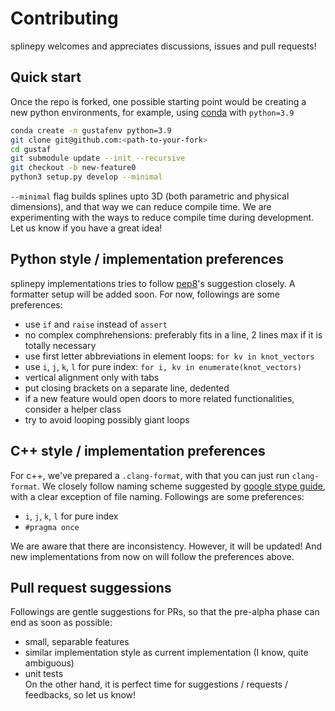 # Contributing
splinepy welcomes and appreciates discussions, issues and pull requests!

## Quick start
Once the repo is forked, one possible starting point would be creating a new python environments, for example, using [conda](https://docs.conda.io/en/latest/miniconda.html) with `python=3.9`
```bash
conda create -n gustafenv python=3.9
git clone git@github.com:<path-to-your-fork>
cd gustaf
git submodule update --init --recursive
git checkout -b new-feature0
python3 setup.py develop --minimal
```
`--minimal` flag builds splines upto 3D (both parametric and physical dimensions), and that way we can reduce compile time. We are experimenting with the ways to reduce compile time during development. Let us know if you have a great idea!

## Python style / implementation preferences
splinepy implementations tries to follow [pep8](pep8.org)'s suggestion closely. A formatter setup will be added soon. For now, followings are some preferences:
- use `if` and `raise` instead of `assert`
- no complex comphrehensions: preferably fits in a line, 2 lines max if it is totally necessary
- use first letter abbreviations in element loops:  `for kv in knot_vectors`
- use `i`, `j`, `k`, `l` for pure index: `for i, kv in enumerate(knot_vectors)`
- vertical alignment only with tabs
- put closing brackets on a separate line, dedented
- if a new feature would open doors to more related functionalities, consider a helper class
- try to avoid looping possibly giant loops

## C++ style / implementation preferences
For c++, we've prepared a `.clang-format`, with that you can just run `clang-format`. We closely follow naming scheme suggested by [google stype guide](https://google.github.io/styleguide/cppguide.html#Naming), with a clear exception of file naming.
Followings are some preferences:
- `i`, `j`, `k`, `l` for pure index
- `#pragma once`  

We are aware that there are inconsistency. However, it will be updated! And new implementations from now on will follow the preferences above.

## Pull request suggessions
Followings are gentle suggestions for PRs, so that the pre-alpha phase can end as soon as possible:
- small, separable features
- similar implementation style as current implementation (I know, quite ambiguous)
- unit tests  
On the other hand, it is perfect time for suggestions / requests / feedbacks, so let us know!
